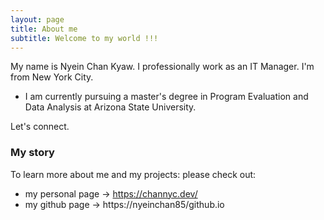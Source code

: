 ```yaml
---
layout: page
title: About me
subtitle: Welcome to my world !!!
---
```


My name is Nyein Chan Kyaw. I professionally work as an IT Manager. I'm from New York City. 

- I am currently pursuing a master's degree in Program Evaluation and Data Analysis at Arizona State University.

Let's connect.

### My story

To learn more about me and my projects: please check out:
- my personal page ->  https://channyc.dev/
- my github page -> https://nyeinchan85/github.io
